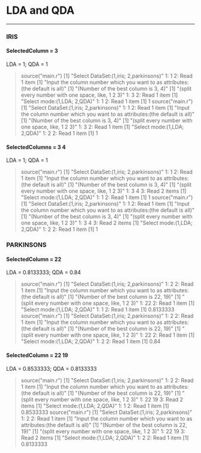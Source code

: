 # LDA and QDA
----
### IRIS
#### SelectedColumn = 3
LDA = 1; QDA = 1    

> source("main.r")
[1] "Select DataSet:(1,iris; 2,parkinsons)"
1: 1
2: 
Read 1 item
[1] "Input the column number which you want to as attributes:(the default is all)"
[1] "(Number of the best column is 3, 4)"
[1] "(split every number with one space, like, 1 2 3)"
1: 3
2: 
Read 1 item
[1] "Select mode:(1,LDA; 2,QDA)"
1: 1
2: 
Read 1 item
[1] 1
> source("main.r")
[1] "Select DataSet:(1,iris; 2,parkinsons)"
1: 1
2: 
Read 1 item
[1] "Input the column number which you want to as attributes:(the default is all)"
[1] "(Number of the best column is 3, 4)"
[1] "(split every number with one space, like, 1 2 3)"
1: 3
2: 
Read 1 item
[1] "Select mode:(1,LDA; 2,QDA)"
1: 2
2: 
Read 1 item
[1] 1

#### SelectedColumns = 3 4
LDA = 1; QDA = 1    

> source("main.r")
[1] "Select DataSet:(1,iris; 2,parkinsons)"
1: 1
2: 
Read 1 item
[1] "Input the column number which you want to as attributes:(the default is all)"
[1] "(Number of the best column is 3, 4)"
[1] "(split every number with one space, like, 1 2 3)"
1: 3 4
3: 
Read 2 items
[1] "Select mode:(1,LDA; 2,QDA)"
1: 1
2: 
Read 1 item
[1] 1
> source("main.r")
[1] "Select DataSet:(1,iris; 2,parkinsons)"
1: 1
2: 
Read 1 item
[1] "Input the column number which you want to as attributes:(the default is all)"
[1] "(Number of the best column is 3, 4)"
[1] "(split every number with one space, like, 1 2 3)"
1: 3 4
3: 
Read 2 items
[1] "Select mode:(1,LDA; 2,QDA)"
1: 2
2: 
Read 1 item
[1] 1

### PARKINSONS
#### SelectedColumn = 22
LDA = 0.8133333; QDA = 0.84

> source("main.r")
[1] "Select DataSet:(1,iris; 2,parkinsons)"
1: 2
2: 
Read 1 item
[1] "Input the column number which you want to as attributes:(the default is all)"
[1] "(Number of the best column is 22, 19)"
[1] "(split every number with one space, like, 1 2 3)"
1: 22
2: 
Read 1 item
[1] "Select mode:(1,LDA; 2,QDA)"
1: 1
2: 
Read 1 item
[1] 0.8133333
> source("main.r")
[1] "Select DataSet:(1,iris; 2,parkinsons)"
1: 2
2: 
Read 1 item
[1] "Input the column number which you want to as attributes:(the default is all)"
[1] "(Number of the best column is 22, 19)"
[1] "(split every number with one space, like, 1 2 3)"
1: 22
2: 
Read 1 item
[1] "Select mode:(1,LDA; 2,QDA)"
1: 2
2: 
Read 1 item
[1] 0.84

#### SelectedColumn = 22 19
LDA = 0.8533333; QDA = 0.8133333

> source("main.r")
[1] "Select DataSet:(1,iris; 2,parkinsons)"
1: 2
2: 
Read 1 item
[1] "Input the column number which you want to as attributes:(the default is all)"
[1] "(Number of the best column is 22, 19)"
[1] "(split every number with one space, like, 1 2 3)"
1: 22 19
3: 
Read 2 items
[1] "Select mode:(1,LDA; 2,QDA)"
1: 1
2: 
Read 1 item
[1] 0.8533333
> source("main.r")
[1] "Select DataSet:(1,iris; 2,parkinsons)"
1: 2
2: 
Read 1 item
[1] "Input the column number which you want to as attributes:(the default is all)"
[1] "(Number of the best column is 22, 19)"
[1] "(split every number with one space, like, 1 2 3)"
1: 22 19
3: 
Read 2 items
[1] "Select mode:(1,LDA; 2,QDA)"
1: 2
2: 
Read 1 item
[1] 0.8133333

